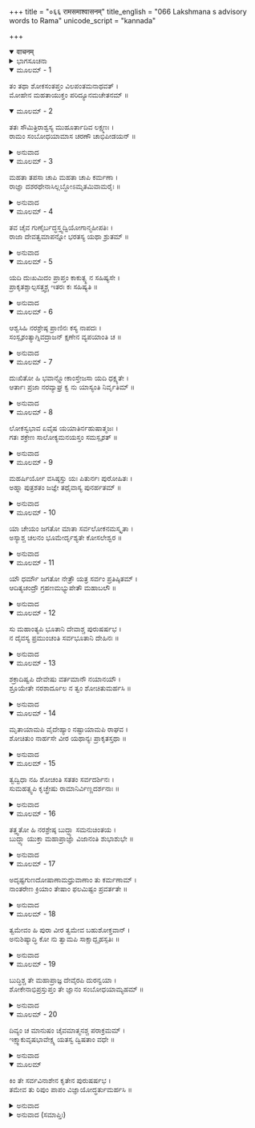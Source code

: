 +++
title = "०६६ रामसमाश्वासनम्"
title_english = "066 Lakshmana s advisory words to Rama"
unicode_script = "kannada"

+++
<details open><summary>वाचनम्</summary>

<div class="audioEmbed"  caption="श्रीराम-हरिसीताराममूर्ति-घनपाठिभ्यां वचनम्" src="https://archive.org/download/Ramayana-recitation-Sriram-harisItArAmamUrti-Ghanapaati-v2/Kanda_3/Kanda_3_ARK-066-Rama_Sama_Shwasanam.mp3"></div>
</details>



<details><summary>ಭಾಗಸೂಚನಾ</summary>

ಲಕ್ಷ್ಮಣನು ಶ್ರೀರಾಮನನ್ನು ಸಮಜಾಯಿಸುವುದು
</details>

<details open><summary>ಮೂಲಮ್ - 1</summary>

ತಂ ತಥಾ ಶೋಕಸಂತಪ್ತಂ ವಿಲಪಂತಮನಾಥವತ್ ।  
ಮೋಹೇನ ಮಹತಾಯುಕ್ತಂ ಪರಿದ್ಯೂನಮಚೇತನಮ್ ॥
</details>

<details open><summary>ಮೂಲಮ್ - 2</summary>

ತತಃ ಸೌಮಿತ್ರಿರಾಶ್ವಸ್ಯ ಮುಹೂರ್ತಾದಿವ ಲಕ್ಷ್ಮಣಃ ।  
ರಾಮಂ ಸಂಬೋಧಯಾಮಾಸ ಚರಣೌ ಚಾಭಿಪೀಡಯನ್ ॥
</details>

<details><summary>ಅನುವಾದ</summary>

ಶ್ರೀರಾಮಚಂದ್ರನು ಶೋಕದಿಂದ ಸಂತಪ್ತನಾಗಿ ಅನಾಥನಂತೆ ವಿಲಾಪ ಮಾಡತೊಡಗಿದನು. ಅವನು ಮಹಾ ಮೋಹದಿಂದ ಕೂಡಿ, ಅತ್ಯಂತ ದುರ್ಬಲನಾದನು. ಅವನಿಗೆ ಚಿತ್ತಸ್ವಾಸ್ತ್ಯ ಇರಲಿಲ್ಲ. ಈ ಸ್ಥಿತಿಯಲ್ಲಿ ಅವನನ್ನು ನೋಡಿ ಸುಮಿತ್ರಾಕುಮಾರ ಲಕ್ಷ್ಮಣನು ಎರಡುಗಳಿಗೆ ಆಶ್ವಾಸನೆ ಕೊಟ್ಟು ಮತ್ತೆ ಅವನ ಕಾಲನ್ನು ಒತ್ತುತ್ತಾ ಸಮಜಾಯಿಸತೊಡಗಿದನು.॥1-2॥
</details>

<details open><summary>ಮೂಲಮ್ - 3</summary>

ಮಹತಾ ತಪಸಾ ಚಾಪಿ ಮಹತಾ ಚಾಪಿ ಕರ್ಮಣಾ ।  
ರಾಜ್ಞಾ ದಶರಥೇನಾಸಿಲ್ಲಬ್ಧೋಽಮೃತಮಿವಾಮರೈಃ ॥
</details>

<details><summary>ಅನುವಾದ</summary>

ಅಣ್ಣ! ನಮ್ಮ ತಂದೆ ದಶರಥ ಮಹಾರಾಜರು ದೊಡ್ಡ ತಪಸ್ಸು ಮತ್ತು ಮಹಾಕರ್ಮದ ಅನುಷ್ಠಾನ ಮಾಡಿ ದೇವತೆಗಳು ಮಹಾನ್ ಪ್ರಯತ್ನದಿಂದ ಅಮೃತಪಡೆದಂತೆ ನಿನ್ನನ್ನು ಪುತ್ರರೂಪದಿಂದ ಪಡೆದನು.॥3॥
</details>

<details open><summary>ಮೂಲಮ್ - 4</summary>

ತವ ಚೈವ ಗುಣೈರ್ಬದ್ಧಸ್ತ್ವದ್ವಿಯೋಗಾನ್ಮಹೀಪತಿಃ ।  
ರಾಜಾ ದೇವತ್ವಮಾಪನ್ನೋ ಭರತಸ್ಯ ಯಥಾ ಶ್ರುತಮ್ ॥
</details>

<details><summary>ಅನುವಾದ</summary>

ಭರತನ ಬಾಯಿಯಿಂದ ಕೇಳಿದ ನಿನ್ನ ಗುಣಗಳಲ್ಲಿ ಭೂಪಾಲ ದಶರಥ ಮಹಾರಾಜರು ಬಂಧಿತರಾಗಿ ನಿನ್ನ ವಿಯೋಗದಿಂದಲೇ ದಿವಂಗತರಾದರು.॥4॥
</details>

<details open><summary>ಮೂಲಮ್ - 5</summary>

ಯದಿ ದುಃಖಮಿದಂ ಪ್ರಾಪ್ತಂ ಕಾಕುತ್ಸ್ಥ ನ ಸಹಿಷ್ಯಸೇ ।  
ಪ್ರಾಕೃತಶ್ಚಾಲ್ಪಸತ್ತ್ವಶ್ಚ ಇತರಃ ಕಃ ಸಹಿಷ್ಯತಿ ॥
</details>

<details><summary>ಅನುವಾದ</summary>

ಕಕುತ್ಸ್ಥ ಕುಲಭೂಷಣ! ನಮ್ಮ ಮೇಲೆ ಬಂದ ಈ ದುಃಖವನ್ನು ನೀನೇ ಧೈರ್ಯದಿಂದ ಸಹಿಸದಿದ್ದರೆ ಬೇರೆ ಯಾವ ಅಲ್ಪ ಶಕ್ತಿಯುಳ್ಳ ಸಾಧಾರಣ ಪುರುಷನು ಹೇಗೆ ಸಹಿಸಬಲ್ಲನು.॥5॥
</details>

<details open><summary>ಮೂಲಮ್ - 6</summary>

ಆಶ್ವಸಿಹಿ ನರಶ್ರೇಷ್ಠ ಪ್ರಾಣಿನಃ ಕಸ್ಯ ನಾಪದಃ ।  
ಸಂಸ್ಪೃಶಂತ್ಯಾಗ್ನಿವದ್ರಾಜನ್ ಕ್ಷಣೇನ ವ್ಯಪಯಾಂತಿ ಚ ॥
</details>

<details><summary>ಅನುವಾದ</summary>

ನರಶ್ರೇಷ್ಠನೇ! ನೀನು ಧೈರ್ಯ ಧರಿಸು. ಜಗತ್ತಿನಲ್ಲಿ ಆಪತ್ತು ಯಾರ ಮೇಲೆ ಬರುವುದಿಲ್ಲ? ರಾಜನೇ! ಆಪತ್ತುಗಳು ಅಗ್ನಿಯಂತೆ ಒಂದು ಕ್ಷಣ ಸ್ಪರ್ಷಿಸಿ ಮತ್ತೊಂದು ಕ್ಷಣದಲ್ಲಿ ದೂರವಾಗುತ್ತವೆ.॥6॥
</details>

<details open><summary>ಮೂಲಮ್ - 7</summary>

ದುಃಖಿತೋ ಹಿ ಭವಾನ್ಲ್ಲೋಕಾಂಸ್ತೇಜಸಾ ಯದಿ ಧಕ್ಷ್ಯತೇ ।  
ಆರ್ತಾಃ ಪ್ರಜಾ ನರವ್ಯಾಘ್ರ ಕ್ವ ನು ಯಾಸ್ಯಂತಿ ನಿರ್ವೃತಿಮ್ ॥
</details>

<details><summary>ಅನುವಾದ</summary>

ಪುರುಷಸಿಂಹನೇ! ನೀನು ದುಃಖೀತನಾಗಿ ತನ್ನ ತೇಜದಿಂದ ಸಮಸ್ತ ಲೋಕಗಳನ್ನು ಸುಟ್ಟುಬಿಟ್ಟರೆ, ಪೀಡಿತವಾದ ಪ್ರಜೆಯು ಯಾರಲ್ಲಿ ಶರಣು ಹೋಗಿ ಸುಖ ಶಾಂತಿ ಪಡೆಯುವುದು.॥7॥
</details>

<details open><summary>ಮೂಲಮ್ - 8</summary>

ಲೋಕಸ್ವಭಾವ ಏವೈಷ ಯಯಾತಿರ್ನಹುಷಾತ್ಮಜಃ ।  
ಗತಃ  ಶಕ್ರೇಣ ಸಾಲೋಕ್ಯಮನಯಸ್ತಂ ಸಮಸ್ಪೃಶತ್ ॥
</details>

<details><summary>ಅನುವಾದ</summary>

ಇಲ್ಲಿ ಎಲ್ಲರ ಮೇಲೆ ದುಃಖ-ಶೋಕಗಳು ಬಂದು ಹೋಗುವುದು ಈ ಲೋಕದ ಸ್ವಭಾವವೇ ಆಗಿದೆ. ನಹುಷಪುತ್ರ ಯಯಾತಿಗೆ ಇಂದ್ರನಂತೆ ಲೋಕ (ದೇವೇಂದ್ರ ಪದವಿ) ದೊರಕಿತ್ತು. ಆದರೆ ಅಲ್ಲಿಯೂ ಅನ್ಯಾಯದ ಮೂಲಕ ದುಃಖವು ಅವನನ್ನು ಸ್ಪರ್ಶಿಸದೆ ಬಿಡಲಿಲ್ಲ.॥8॥
</details>

<details open><summary>ಮೂಲಮ್ - 9</summary>

ಮಹರ್ಷಿರ್ಯೋ ವಸಿಷ್ಠಸ್ತು ಯಃ ಪಿತುರ್ನಃ ಪುರೋಹಿತಃ ।  
ಅಹ್ನಾ ಪುತ್ರಶತಂ ಜಜ್ಞೇ ತಥೈವಾಸ್ಯ ಪುನರ್ಹತಮ್ ॥
</details>

<details><summary>ಅನುವಾದ</summary>

ನಮ್ಮ ತಂದೆಯ ಪುರೋಹಿತ ಮಹರ್ಷಿ ವಸಿಷ್ಠರಿಗೂ ಒಂದೇ ದಿನದಲ್ಲಿ ನೂರು ಪುತ್ರರು ಪ್ರಾಪ್ತರಾದರು ಹಾಗೂ ಒಂದೇ ದಿನ ಅವರೆಲ್ಲರೂ ವಿಶ್ವಾಮಿತ್ರನ ಕೈಯಿಂದ ಹತರಾದರು.॥9॥
</details>

<details open><summary>ಮೂಲಮ್ - 10</summary>

ಯಾ ಚೇಯಂ ಜಗತೋ ಮಾತಾ ಸರ್ವಲೋಕನಮಸ್ಕೃತಾ ।  
ಅಸ್ಯಾಶ್ಚ ಚಲನಂ ಭೂಮೇರ್ದೃಶ್ಯತೇ ಕೋಸಲೇಶ್ವರ ॥
</details>

<details><summary>ಅನುವಾದ</summary>

ಕೋಸಲೇಶ್ವರನೇ! ವಿಶ್ವವಂದಿತಾ ಜಗನ್ಮಾತಾ ಪಥ್ವಿಯು ನಡುಗುತ್ತಿರುವುದನ್ನು ನೋಡಲಾಗುತ್ತದೆ.॥10॥
</details>

<details open><summary>ಮೂಲಮ್ - 11</summary>

ಯೌ ಧರ್ಮೌ ಜಗತೋ ನೇತ್ರೌ ಯತ್ರ ಸರ್ವಂ ಪ್ರತಿಷ್ಠಿತಮ್ ।  
ಆದಿತ್ಯಚಂದ್ರೌ ಗ್ರಹಣಮಭ್ಯುಪೇತೌ ಮಹಾಬಲೌ ॥
</details>

<details><summary>ಅನುವಾದ</summary>

ಧರ್ಮಪ್ರವರ್ತಕ, ಜಗಚ್ಛಕ್ಷು ಮಹಾಬಲಿ ಸೂರ್ಯನ ಮೇಲೆಯೇ ಇಡೀ ಜಗತ್ತು ನಿಂತಿದೆ. ಅಂತಹ ಸೂರ್ಯ ಮತ್ತು ಚಂದ್ರರೂ ರಾಹುವಿನಿಂದ ಗ್ರಹಣಕ್ಕೆ ಒಳಗಾಗುತ್ತಾರೆ.॥11॥
</details>

<details open><summary>ಮೂಲಮ್ - 12</summary>

ಸು ಮಹಾಂತ್ಯಪಿ ಭೂತಾನಿ ದೇವಾಶ್ಚ ಪುರುಷರ್ಷಭ ।  
ನ ದೈವಸ್ಯ ಪ್ರಮುಂಚಂತಿ ಸರ್ವಭೂತಾನಿ ದೇಹಿನಃ ॥
</details>

<details><summary>ಅನುವಾದ</summary>

ಪುರುಷ ಪ್ರವರ! ದೊಡ್ಡ-ದೊಡ್ಡ ಭೂತ ಮತ್ತು ದೇವತೆಯೂ ಕೂಡ ದೈವ (ಪ್ರಾರಬ್ಧ)ದ ಅಧೀನತೆಯಿಂದ ಮುಕ್ತರಾಗಲಾರರು. ಹೀಗಿರುವಾಗ ಸಮಸ್ತ ದೇಹಧಾರಿಗಳ ಕುರಿತು ಹೇಳುವುದೇನಿದೆ.॥12॥
</details>

<details open><summary>ಮೂಲಮ್ - 13</summary>

ಶಕ್ರಾದಿಷ್ವಪಿ ದೇವೇಷು ವರ್ತಮಾನೌ ನಯಾನಯೌ ।  
ಶ್ರೂಯೇತೇ ನರಶಾರ್ದೂಲ ನ ತ್ವಂ ಶೋಚಿತುಮರ್ಹಸಿ ॥
</details>

<details><summary>ಅನುವಾದ</summary>

ನರಶ್ರೇಷ್ಠನೇ! ಇಂದ್ರಾದಿ ದೇವತೆಗಳಿಗೂ ಕೂಡ ನೀತಿ ಮತ್ತು ಅನೀತಿಯಿಂದ ಸುಖ ಹಾಗೂ ದುಃಖಗಳ ಪ್ರಾಪ್ತಿ ಯಾಗುವುದನ್ನು ಕೇಳುತ್ತೇವೆ. ಆದ್ದರಿಂದ ನೀನು ಶೋಕಿಸಬಾರದು.॥13॥
</details>

<details open><summary>ಮೂಲಮ್ - 14</summary>

ಮೃತಾಯಾಮಪಿ ವೈದೇಹ್ಯಾಂ ನಷ್ಟಾಯಾಮಪಿ ರಾಘವ ।  
ಶೋಚಿತುಂ ನಾರ್ಹಸೇ ವೀರ ಯಥಾನ್ಯಃ ಪ್ರಾಕೃತಸ್ತಥಾ ॥
</details>

<details><summary>ಅನುವಾದ</summary>

ವೀರ ರಘುನಂದನ! ವೈದೇಹಿ ಒಂದೊಮ್ಮೆ ಸತ್ತುಹೋದರೂ, ನಾಶವಾದರೂ ನೀನು ಸಾಮಾನ್ಯ ಬೇರೆಯವರಂತೆ ಶೋಕ ಚಿಂತೆ ಮಾಡಬಾರದು.॥14॥
</details>

<details open><summary>ಮೂಲಮ್ - 15</summary>

ತ್ವದ್ವಿಧಾ ನಹಿ ಶೋಚಂತಿ ಸತತಂ ಸರ್ವದರ್ಶಿನಃ ।  
ಸುಮಹತ್ಸ್ವಪಿ ಕೃಚ್ಛ್ರೇಷು ರಾಮಾನಿರ್ವಿಣ್ಣದರ್ಶನಾಃ ॥
</details>

<details><summary>ಅನುವಾದ</summary>

ಶ್ರೀರಾಮಾ! ನಿನ್ನಂತಹ ಸರ್ವಜ್ಞ ಪುರುಷರು ಭಾರೀ ವಿಪತ್ತು ಬಂದಾಗಲೂ ಶೋಕಿಸುವುದಿಲ್ಲ. ಅವರು ಖೇದರಹಿತರಾಗಿ ತಮ್ಮ ಶಕ್ತಿಯನ್ನು ನಾಶಗೊಳಿಸಲು ಬಿಡುವುದಿಲ್ಲ.॥15॥
</details>

<details open><summary>ಮೂಲಮ್ - 16</summary>

ತತ್ತ್ವತೋ ಹಿ ನರಶ್ರೇಷ್ಠ ಬುದ್ಧ್ಯಾ ಸಮನುಚಿಂತಯ ।  
ಬುದ್ಧ್ಯಾ ಯುಕ್ತಾ ಮಹಾಪ್ರಾಜ್ಞಾ ವಿಜಾನಂತಿ ಶುಭಾಶುಭೇ ॥
</details>

<details><summary>ಅನುವಾದ</summary>

ನರಶ್ರೇಷ್ಠನೇ! ಯಾವುದನ್ನು ಮಾಡಬೇಕು, ಯಾವುದನ್ನು ಮಾಡಬಾರದು, ಉಚಿತವೇನು, ಅನುಚಿತವೇನು? ಎಂಬುದನ್ನು ನೀನು ಬುದ್ದಿಯಿಂದ ತಾತ್ವಿಕ ವಿಚಾರ ಮಾಡಿ ನಿಶ್ಚಯಿಸು, ಏಕೆಂದರೆ ಬುದ್ಧಿಯುಕ್ತ ಮಹಾ ಜ್ಞಾನಿಗಳು ಕರ್ತವ್ಯ ಅಕರ್ತವ್ಯ, ಉಚಿತ-ಅನುಚಿತ ಇವನ್ನು ಚೆನ್ನಾಗಿ ತಿಳಿದಿರುತ್ತಾರೆ.॥16॥
</details>

<details open><summary>ಮೂಲಮ್ - 17</summary>

ಅದೃಷ್ಟಗುಣದೋಷಾಣಾಮಧ್ರುವಾಣಾಂ ತು ಕರ್ಮಣಾಮ್ ।  
ನಾಂತರೇಣ ಕ್ರಿಯಾಂ ತೇಷಾಂ ಫಲಮಿಷ್ಟಂ ಪ್ರವರ್ತತೇ ॥
</details>

<details><summary>ಅನುವಾದ</summary>

ಯಾವುದರ ಗುಣ-ದೋಷ ತಿಳಿಯದೇ, ನೋಡದೆ ಹಾಗೂ ನಶ್ವರ ಫಲವನ್ನು ಕೊಟ್ಟು ನಾಶವಾಗುವಂತಹ ಕರ್ಮಗಳ ಶುಭಾಶುಭ ಫಲವನ್ನು ಆಚರಣೆಯಲ್ಲಿ ತರದೆ ಪ್ರಾಪ್ತವಾಗುವುದಿಲ್ಲ.॥17॥
</details>

<details open><summary>ಮೂಲಮ್ - 18</summary>

ತ್ವಮೇವಂ ಹಿ ಪುರಾ ವೀರ ತ್ವಮೇವ ಬಹುಶೋಕ್ತವಾನ್ ।  
ಅನುಶಿಷ್ಯಾದ್ಧಿ ಕೋ ನು ತ್ವಾಮಪಿ ಸಾಕ್ಷಾದ್ಬೃಹಸ್ಪತಿಃ ॥
</details>

<details><summary>ಅನುವಾದ</summary>

ವೀರ! ಮೊದಲು ನೀನೇ ಅನೇಕ ಸಲ ಈ ರೀತಿಯ ಮಾತುಗಳನ್ನು ಹೇಳಿ ನನ್ನನ್ನು ಸಮಜಾಯಿಸಿದ್ದೆ. ನಿನಗೆ ಯಾರು ಕಲಿಸಬಲ್ಲರು? ಸಾಕ್ಷಾತ್ ಬೃಹಸ್ಪತಿಯೂ ನಿನಗೆ ಉಪದೇಶಮಾಡಲು ಶಕ್ತನಲ್ಲ.॥18॥
</details>

<details open><summary>ಮೂಲಮ್ - 19</summary>

ಬುದ್ಧಿಶ್ಚ ತೇ ಮಹಾಪ್ರಾಜ್ಞ ದೇವೈರಪಿ ದುರನ್ವಯಾ ।  
ಶೋಕೇನಾಭಿಪ್ರಸ್ತುಪ್ತಂ ತೇ ಜ್ಞಾನಂ ಸಂಬೋಧಯಾಮ್ಯಹಮ್ ॥
</details>

<details><summary>ಅನುವಾದ</summary>

ಮಹಾಪ್ರಜ್ಞನೇ! ನಿನ್ನ ಬುದ್ಧಿಯ ಆಳ ದೇವತೆಗಳಿಗೂ ತಿಳಿಯಲು ಕಠಿಣವಾಗಿದೆ. ಈಗ ಶೋಕದಿಂದಾಗಿ ನಿನ್ನ ಜ್ಞಾನ ಮಲಗಿದಂತೆ ಅನಿಸುತ್ತಿದೆ. ಅದಕ್ಕಾಗಿ ನಾನು ಅದನ್ನು ಎಚ್ಚರಿಸುತ್ತಿದ್ದೇನೆ.॥19॥
</details>

<details open><summary>ಮೂಲಮ್ - 20</summary>

ದಿವ್ಯಂ ಚ ಮಾನುಷಂ ಚೈವಮಾತ್ಮನಶ್ಚ ಪರಾಕ್ರಮಮ್ ।  
ಇಕ್ಷ್ವಾಕುವೃಷಭಾವೇಕ್ಷ್ಯ ಯತಸ್ವ ದ್ವಿಷತಾಂ ವಧೇ ॥
</details>

<details><summary>ಅನುವಾದ</summary>

ಇಕ್ವಾಕು ಕುಲ ಶ್ರೇಷ್ಠನೇ! ನೀನು ದೇವತೋಚಿತ ಹಾಗೂ ಮಾನವೋಚಿತ ಪರಾಕ್ರಮವನ್ನು ನೋಡಿ ಅದನ್ನು ಸಂದರ್ಭಕ್ಕನುರೂಪವಾಗಿ ಉಪಯೋಗಿಸುತ್ತ ಶತ್ರುಗಳನ್ನು ವಧಿಸಲು ಪ್ರಯತ್ನಿಸು.॥20॥  
(ಶ್ಲೋಕ - 21)
</details>

<details open><summary>ಮೂಲಮ್</summary>

ಕಿಂ ತೇ ಸರ್ವವಿನಾಶೇನ  ಕೃತೇನ ಪುರುಷರ್ಷಭ ।  
ತಮೇವ ತು ರಿಪುಂ ಪಾಪಂ ವಿಜ್ಞಾಯೋದ್ಧರ್ತುಮರ್ಹಸಿ ॥
</details>

<details><summary>ಅನುವಾದ</summary>

ಪುರುಷಪ್ರವರ! ಸಮಸ್ತ ಜಗತ್ತನ್ನೂ ನಾಶಮಾಡುವುದರಿಂದ ನಿನಗೆ ಏನು ಸಿಗಬಹುದು? ಆ ಪಾಪೀ ಶತ್ರುವನ್ನು ಹುಡುಕಿ, ಅವನನ್ನು ಕಿತ್ತು ಎಸೆಯುವ ಪ್ರಯತ್ನಮಾಡಬೇಕು.॥21॥
</details>

<details><summary>ಅನುವಾದ (ಸಮಾಪ್ತಿಃ)</summary>

ಶ್ರೀ ವಾಲ್ಮೀಕಿವಿರಚಿತ ಆರ್ಷರಾಮಾಯಣ ಆದಿಕಾವ್ಯದ ಅರಣ್ಯಕಾಂಡದಲ್ಲಿ ಅರವತ್ತಾರನೆಯ ಸರ್ಗ ಸಂಪೂರ್ಣವಾಯಿತು. ॥66॥
</details>
